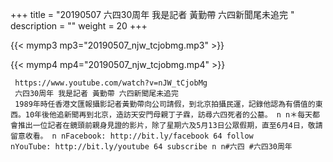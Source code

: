 +++
title = "20190507  六四30周年 我是記者 黃勤帶 六四新聞尾未追完 "
description = ""
weight = 20
+++

{{< mymp3 mp3="20190507_njw_tcjobmg.mp3" >}}

{{< mymp4 mp4="20190507_njw_tcjobmg.mp4" >}}

     https://www.youtube.com/watch?v=nJW_tCjobMg 
     六四30周年 我是記者 黃勤帶 六四新聞尾未追完 
     1989年時任香港文匯報攝影記者黃勤帶向公司請假，到北京拍攝民運，記錄他認為有價值的東西。10年後他追新聞再到北京，造訪天安門母親丁子霖，訪尋六四死者的公墓。 n n＊每天都會推出一位記者在鏡頭前親身見證的影片，除了星期六及5月13日公眾假期，直至6月4日，敬請留意收看。 n nFacebook: http://bit.ly/facebook 64 follow nYouTube: http://bit.ly/youtube 64 subscribe n n#六四 #六四30周年 
